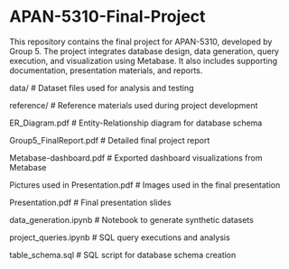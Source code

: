 # APAN-5310-Final-Project

This repository contains the final project for APAN-5310, developed by Group 5. The project integrates database design, data generation, query execution, and visualization using Metabase. It also includes supporting documentation, presentation materials, and reports.



data/                           # Dataset files used for analysis and testing

reference/                   # Reference materials used during project development

ER_Diagram.pdf               # Entity-Relationship diagram for database schema

Group5_FinalReport.pdf       # Detailed final project report

Metabase-dashboard.pdf       # Exported dashboard visualizations from Metabase

Pictures used in Presentation.pdf  # Images used in the final presentation

Presentation.pdf             # Final presentation slides

data_generation.ipynb        # Notebook to generate synthetic datasets

project_queries.ipynb        # SQL query executions and analysis

table_schema.sql             # SQL script for database schema creation

